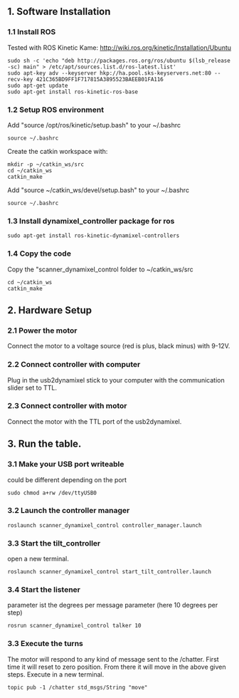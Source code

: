 ## 1. Software Installation

### 1.1 Install ROS
Tested with ROS Kinetic Kame:
http://wiki.ros.org/kinetic/Installation/Ubuntu
```
sudo sh -c 'echo "deb http://packages.ros.org/ros/ubuntu $(lsb_release -sc) main" > /etc/apt/sources.list.d/ros-latest.list'
sudo apt-key adv --keyserver hkp://ha.pool.sks-keyservers.net:80 --recv-key 421C365BD9FF1F717815A3895523BAEEB01FA116
sudo apt-get update
sudo apt-get install ros-kinetic-ros-base
```
### 1.2 Setup ROS environment
Add "source /opt/ros/kinetic/setup.bash" to your ~/.bashrc
```
source ~/.bashrc
```
Create the catkin workspace with:
```
mkdir -p ~/catkin_ws/src
cd ~/catkin_ws
catkin_make
```
Add "source ~/catkin_ws/devel/setup.bash" to your ~/.bashrc
```
source ~/.bashrc
```

### 1.3 Install dynamixel_controller package for ros
```
sudo apt-get install ros-kinetic-dynamixel-controllers
```

### 1.4 Copy the code
Copy the "scanner_dynamixel_control folder to ~/catkin_ws/src
```
cd ~/catkin_ws
catkin_make
```
## 2. Hardware Setup
### 2.1 Power the motor
Connect the motor to a voltage source (red is plus, black minus) with 9-12V.
### 2.2 Connect controller with computer
Plug in the usb2dynamixel stick to your computer with the communication slider set to TTL.
### 2.3 Connect controller with motor
Connect the motor with the TTL port of the usb2dynamixel.

## 3. Run the table.
### 3.1 Make your USB port writeable
could be different depending on the port
```
sudo chmod a+rw /dev/ttyUSB0
```
### 3.2 Launch the controller manager
```
roslaunch scanner_dynamixel_control controller_manager.launch
```
### 3.3 Start the tilt_controller 
open a new terminal.
```
roslaunch scanner_dynamixel_control start_tilt_controller.launch
```
### 3.4 Start the listener 
parameter ist the degrees per message parameter (here 10 degrees per step)
```
rosrun scanner_dynamixel_control talker 10
```
### 3.3 Execute the turns
The motor will respond to any kind of message sent to the /chatter. First time it will reset to zero position. From there it will move in the above given steps. Execute in a new terminal.
```
topic pub -1 /chatter std_msgs/String "move"
```
